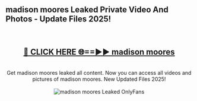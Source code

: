 <h2>madison moores Leaked Private Video And Photos - Update Files 2025!</h2>
<br>
<div align="center">
<h2><a href="https://top-ai-tools.click/QrbHav" rel="nofollow">🔴 CLICK HERE 🌐==►► madison moores</a></h2>
<br>
Get madison moores leaked all content. Now you can access all videos and pictures of madison moores. New Updated Files 2025!
<br>
<br>
<a href="https://top-ai-tools.click/QrbHav" rel="nofollow" data-target="animated-image.originalLink"><img src="https://i.ibb.co.com/WyWwxjT/player-gif2.gif" alt="madison moores Leaked  OnlyFans" style="max-width: 100%; display: inline-block;" data-target="animated-image.originalImage"></a>
</div>
<br>